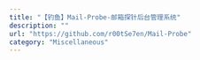 ```yaml
---
title: "【钓鱼】Mail-Probe-邮箱探针后台管理系统"
description: ""
url: "https://github.com/r00tSe7en/Mail-Probe"
category: "Miscellaneous"
---
```

